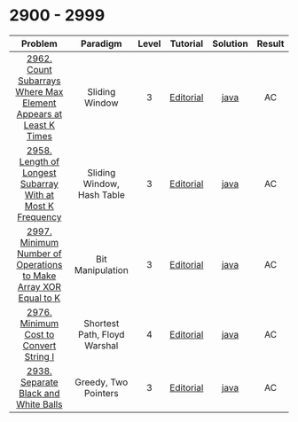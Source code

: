 # 2900 - 2999

|                                                                            Problem                                                                            |           Paradigm           | Level |                                                    Tutorial                                                     |                                    Solution                                    | Result |
| :-----------------------------------------------------------------------------------------------------------------------------------------------------------: | :--------------------------: | :---: | :-------------------------------------------------------------------------------------------------------------: | :----------------------------------------------------------------------------: | :----: |
| [2962. Count Subarrays Where Max Element Appears at Least K Times](https://leetcode.com/problems/count-subarrays-where-max-element-appears-at-least-k-times/) |        Sliding Window        |   3   | [Editorial](https://leetcode.com/problems/count-subarrays-where-max-element-appears-at-least-k-times/editorial) | [java](./2962_Count_Subarrays_Where_Max_Element_Appears_at_Least_K_Times.java) |   AC   |
|        [2958. Length of Longest Subarray With at Most K Frequency](https://leetcode.com/problems/length-of-longest-subarray-with-at-most-k-frequency/)        |  Sliding Window, Hash Table  |   3   |    [Editorial](https://leetcode.com/problems/length-of-longest-subarray-with-at-most-k-frequency/editorial)     |    [java](./2958_Length_of_Longest_Subarray_With_at_Most_K_Frequency.java)     |   AC   |
|  [2997. Minimum Number of Operations to Make Array XOR Equal to K](https://leetcode.com/problems/minimum-number-of-operations-to-make-array-xor-equal-to-k/)  |       Bit Manipulation       |   3   | [Editorial](https://leetcode.com/problems/minimum-number-of-operations-to-make-array-xor-equal-to-k/editorial/) | [java](./2997_Minimum_Number_of_Operations_to_Make_Array_XOR_Equal_to_K.java)  |   AC   |
|                           [2976. Minimum Cost to Convert String I](https://leetcode.com/problems/minimum-cost-to-convert-string-i/)                           | Shortest Path, Floyd Warshal |   4   |             [Editorial](https://leetcode.com/problems/minimum-cost-to-convert-string-i/editorial/)              |              [java](./2976_Minimum_Cost_to_Convert_String_I.java)              |   AC   |
|                             [2938. Separate Black and White Balls](https://leetcode.com/problems/separate-black-and-white-balls/)                             |     Greedy, Two Pointers     |   3   |              [Editorial](https://leetcode.com/problems/separate-black-and-white-balls/editorial/)               |               [java](./2938_Separate_Black_and_White_Balls.java)               |   AC   |

